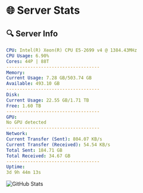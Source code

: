 # 🌐 Server Stats
## 🔍 Server Info
```yaml
CPU: Intel(R) Xeon(R) CPU E5-2699 v4 @ 1384.43MHz
CPU Usage: 6.90%
Cores: 44P | 88T
-----------------------------------
Memory:
Current Usage: 7.28 GB/503.74 GB
Available: 493.10 GB
-----------------------------------
Disk:
Current Usage: 22.55 GB/1.71 TB
Free: 1.60 TB
-----------------------------------
GPU:
No GPU detected
-----------------------------------
Network:
Current Transfer (Sent): 804.07 KB/s
Current Transfer (Received): 54.54 KB/s
Total Sent: 184.71 GB
Total Received: 34.67 GB
-----------------------------------
Uptime:
3d 9h 44m 13s
```
![GitHub Stats](https://img.shields.io/badge/Updated-2025-04-23_02:53:01-blue)